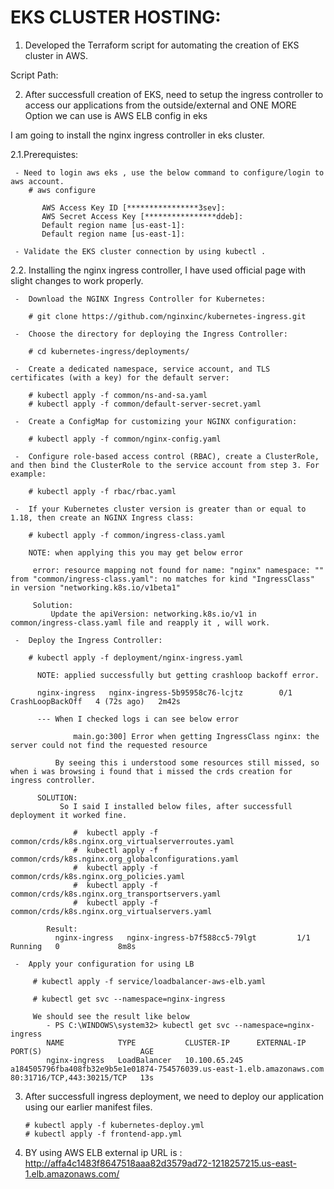 EKS CLUSTER HOSTING:
====================

1. Developed the Terraform script for automating the creation of EKS cluster in AWS.

Script Path: 

2. After successfull creation of EKS, need to setup the ingress controller to access our applications from the outside/external  and ONE MORE Option we can use is AWS ELB config in eks

I am going to install the nginx ingress controller in eks cluster.

2.1.Prerequistes:

     - Need to login aws eks , use the below command to configure/login to aws account.
	    # aws configure 
		
		   AWS Access Key ID [****************3sev]:
		   AWS Secret Access Key [****************ddeb]:
		   Default region name [us-east-1]:
		   Default region name [us-east-1]:
		   
	 - Validate the EKS cluster connection by using kubectl .
	 
2.2. Installing the nginx ingress controller, I have used official page with slight changes to work properly.

     -  Download the NGINX Ingress Controller for Kubernetes:
	 
	    # git clone https://github.com/nginxinc/kubernetes-ingress.git
	 
	 -  Choose the directory for deploying the Ingress Controller:
	   
	    # cd kubernetes-ingress/deployments/
		
	 -  Create a dedicated namespace, service account, and TLS certificates (with a key) for the default server:
	 
	    # kubectl apply -f common/ns-and-sa.yaml
        # kubectl apply -f common/default-server-secret.yaml
	
	 -  Create a ConfigMap for customizing your NGINX configuration:
	 
	    # kubectl apply -f common/nginx-config.yaml
	 
	 -  Configure role-based access control (RBAC), create a ClusterRole, and then bind the ClusterRole to the service account from step 3. For example:
	 
	    # kubectl apply -f rbac/rbac.yaml
		
	 -  If your Kubernetes cluster version is greater than or equal to 1.18, then create an NGINX Ingress class:
	 
	    # kubectl apply -f common/ingress-class.yaml
		
		NOTE: when applying this you may get below error
		
		 error: resource mapping not found for name: "nginx" namespace: "" from "common/ingress-class.yaml": no matches for kind "IngressClass" in version "networking.k8s.io/v1beta1" 
         
		 Solution: 
		     Update the apiVersion: networking.k8s.io/v1 in common/ingress-class.yaml file and reapply it , will work.
	
	 -  Deploy the Ingress Controller:
	 
	    # kubectl apply -f deployment/nginx-ingress.yaml
		
		  NOTE: applied successfully but getting crashloop backoff error.
		  
		  nginx-ingress   nginx-ingress-5b95958c76-lcjtz        0/1     CrashLoopBackOff   4 (72s ago)   2m42s
		  
		  --- When I checked logs i can see below error 
		  
		          main.go:300] Error when getting IngressClass nginx: the server could not find the requested resource 
		  
		      By seeing this i understood some resources still missed, so when i was browsing i found that i missed the crds creation for ingress controller.
			  
		  SOLUTION:
		       So I said I installed below files, after successfull deployment it worked fine.
			   
			      #  kubectl apply -f common/crds/k8s.nginx.org_virtualserverroutes.yaml
				  #  kubectl apply -f common/crds/k8s.nginx.org_globalconfigurations.yaml
				  #  kubectl apply -f common/crds/k8s.nginx.org_policies.yaml
				  #  kubectl apply -f common/crds/k8s.nginx.org_transportservers.yaml
				  #  kubectl apply -f common/crds/k8s.nginx.org_virtualservers.yaml
				  
			Result: 
			  nginx-ingress   nginx-ingress-b7f588cc5-79lgt         1/1     Running   0             8m8s
			  
	 -  Apply your configuration for using LB
	 
	     # kubectl apply -f service/loadbalancer-aws-elb.yaml
		 
		 # kubectl get svc --namespace=nginx-ingress
		 
		 We should see the result like below
		    - PS C:\WINDOWS\system32> kubectl get svc --namespace=nginx-ingress
            NAME            TYPE           CLUSTER-IP      EXTERNAL-IP                                                              PORT(S)                      AGE
            nginx-ingress   LoadBalancer   10.100.65.245   a184505796fba408fb32e9b5e1e01874-754576039.us-east-1.elb.amazonaws.com   80:31716/TCP,443:30215/TCP   13s

3. After successfull ingress deployment, we need to deploy our application using our earlier manifest files.

       # kubectl apply -f kubernetes-deploy.yml
	   # kubectl apply -f frontend-app.yml
	   
4. BY using AWS ELB external ip URL is : http://affa4c1483f8647518aaa82d3579ad72-1218257215.us-east-1.elb.amazonaws.com/ 